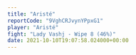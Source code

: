 ```yaml
---
title: "Aristé"
reportCode: "9VghCRJvynYPpxG1"
player: "Aristé"
fight: "Lady Vashj - Wipe 8 (46%)"
date: 2021-10-10T19:07:58.024000+00:00
---
```

